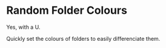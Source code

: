 # Random Folder Colours

Yes, with a U.

Quickly set the colours of folders to easily differenciate them.